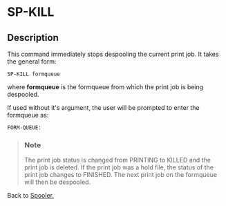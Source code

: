 # SP-KILL

<PageHeader />

## Description

This command immediately stops despooling the current print job. It takes the general form:

```
SP-KILL formqueue
```

where **formqueue** is the formqueue from which the print job is being despooled.

If used without it's argument, the user will be prompted to enter the formqueue as:

```
FORM-QUEUE:
```

> ### Note
>
> The print job status is changed from PRINTING to KILLED and the print job is deleted. If the print job was a hold file, the status of the print job changes to FINISHED. The next print job on the formqueue will then be despooled.

Back to [Spooler.](./../jbase-spooler)

